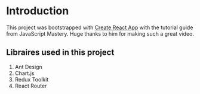 # Introduction

This project was bootstrapped with [Create React App](https://github.com/facebook/create-react-app) with the tutorial guide from JavaScript Mastery. Huge thanks to him for making such a great video.

## Libraires used in this project

1. Ant Design
2. Chart.js
3. Redux Toolkit
4. React Router
